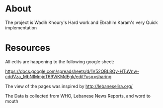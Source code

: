 # About
The project is Wadih Khoury's Hard work and Ebrahim Karam's very Quick implementation
# Resources
All edits are happening to the following google sheet:

<https://docs.google.com/spreadsheets/d/1V52QBL8Qy-HTuVnw-cddVza_MbNIMmjoT69ViKMdEgk/edit?usp=sharing>

The view of the pages was inspired by
<http://lebaneselira.org/>


The Data is collected from WHO, Lebanese News Reports, and word to mouth
